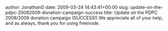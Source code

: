 author: JonathanD
date: 2009-03-24 14:43:41+00:00
slug: update-on-the-pdpc-20082009-donation-campaign-success
title: Update on the PDPC 2008/2009 donation campaign (SUCCESS!)
We appreciate all of your help, and as always, thank you for using freenode.
